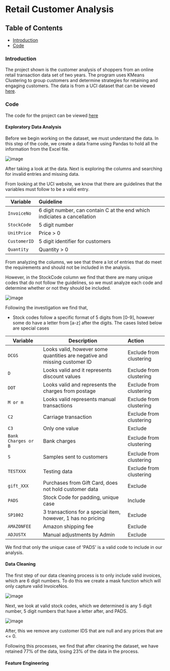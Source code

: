 # Retail Customer Analysis

## Table of Contents
* [Introduction](#introduction)
* [Code](#code)

### Introduction

The project shown is the customer analysis of shoppers from an online retail transaction data set of two years. The program uses KMeans Clustering to group customers and determine strategies for retaining and engaging customers. The data is from a UCI dataset that can be viewed [here](https://archive.ics.uci.edu/dataset/502/online+retail+ii).

### Code

The code for the project can be viewed [here](https://github.com/jidafan/Retail-Customer-Analysis/blob/main/Customers.ipynb)

#### Exploratory Data Analysis

Before we begin working on the dataset, we must understand the data. In this step of the code, we create a data frame using Pandas to hold all the information from the Excel file. 

![image](https://github.com/user-attachments/assets/f49d6abc-1558-4eba-a718-69f31a56cbd1)

After taking a look at the data. Next is exploring the columns and searching for invalid entries and missing data.

From looking at the UCI website, we know that there are guidelines that the variables must follow to be a valid entry.

| Variable      | Guideline        | 
| ------------- |:---------------------| 
| `InvoiceNo`     | 6 digit number, can contain C at the end which indiciates a cancellation   |
| `StockCode`     | 5 digit number  |   
| `UnitPrice` | Price > 0                       |
| `CustomerID`     | 5 digit identifier for customers  |
| `Quantity` | Quantity > 0                       |

From analyzing the columns, we see that there a lot of entries that do meet the requirements and should not be included in the analysis.

However, in the StockCode column we find that there are many unique codes that do not follow the guidelines, so we must analyze each code and determine whether or not they should be included.

![image](https://github.com/user-attachments/assets/f3d5778f-bf44-4451-b9d7-9adaa2559501)

Following the investigation we find that,

* Stock codes follow a specific format of 5 digits from [0-9], however some do have a letter from [a-z] after the digits. The cases listed below are special cases

| Variable      | Description           |  Action |
| ------------- |-----------------| :----------------- |
| `DCGS`     | Looks valid, however some quantities are negative and missing customer ID | Exclude from clustering |
| `D`     | Looks valid and it represents discount values  | Exclude from clustering |
| `DOT`     | Looks valid and represents the charges from postage | Exclude from clustering |
| `M or m`     | Looks valid represents manual transactions | Exclude from clustering |
| `C2`     | Carriage transaction | Exclude from clustering |
| `C3`     | Only one value | Exclude |
| `Bank Charges or B`     | Bank charges | Exclude from clustering |
| `S`     | Samples sent to customers | Exclude from clustering |
| `TESTXXX`     | Testing data | Exclude from clustering |
| `gift_XXX`     | Purchases from Gift Card, does not hold customer data | Exclude |
| `PADS`     | Stock Code for padding, unique case | Include |
| `SP1002`     | 3 transactions for a special item, however, 1 has no pricing | Exclude |
| `AMAZONFEE`     | Amazon shipping fee | Exclude |
| `ADJUSTX`     | Manual adjustments by Admin | Exclude |

We find that only the unique case of 'PADS' is a valid code to include in our analysis.

#### Data Cleaning

The first step of our data cleaning process is to only include valid invoices, which are 6 digit numbers. To do this we create a mask function which will only capture valid InvoiceNos.

![image](https://github.com/user-attachments/assets/5d931c8e-de6c-40b2-9f68-177509c4ef21)

Next, we look at valid stock codes, which we determined is any 5 digit number, 5 digit numbers that have a letter after, and PADS.

![image](https://github.com/user-attachments/assets/bc49dcde-6af0-448f-b50f-bdf4504098f3)

After, this we remove any customer IDS that are null and any prices that are <= 0.

Following this processes, we find that after cleaning the dataset, we have retained 77% of the data, losing 23% of the data in the process.

#### Feature Engineering


